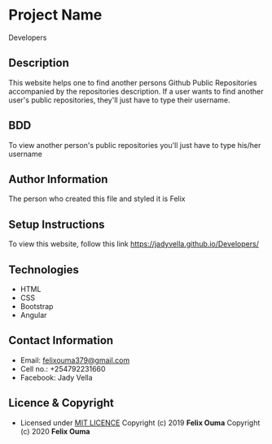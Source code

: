 # Project Name
Developers

## Description
This website helps one to find another persons Github Public Repositories accompanied by the repositories description. If a user wants to find another user's public repositories, they'll just have to type their username.

## BDD
To view another person's public repositories you'll just have to type his/her username

## Author Information
The person who created this file and styled it is Felix

## Setup Instructions
To view this website, follow this link https://jadyvella.github.io/Developers/

## Technologies
* HTML
* CSS
* Bootstrap
* Angular

## Contact Information
* Email: felixouma379@gmail.com
* Cell no.: +254792231660
* Facebook: Jady Vella

## Licence & Copyright
- Licensed under [MIT LICENCE](LICENCE)
Copyright (c) 2019 **Felix Ouma**	Copyright (c) 2020 **Felix Ouma**